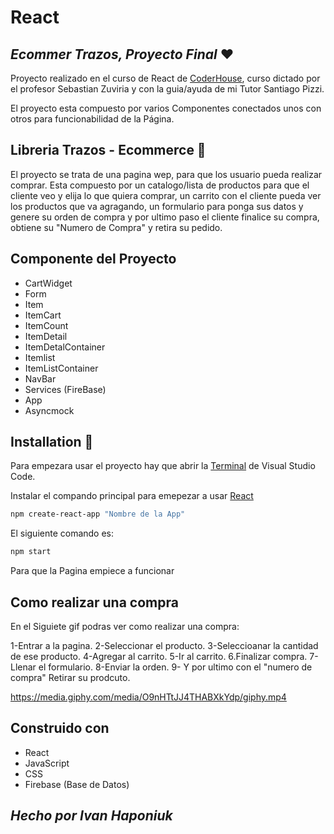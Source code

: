 # React
## _Ecommer Trazos, Proyecto Final_ ❤️

Proyecto realizado en el curso de React de [CoderHouse](https://www.coderhouse.com/?utm_term=coderhouse&utm_campaign=12058006243&utm_source=google_search_brand&utm_medium=cpc), curso dictado por el profesor Sebastian Zuviria y con la guia/ayuda de mi Tutor Santiago Pizzi.

El proyecto esta compuesto por varios Componentes conectados unos con otros para funcionabilidad de la Página.

## Libreria Trazos - Ecommerce 🚀

El proyecto se trata de una pagina wep, para que los usuario pueda realizar comprar. Esta compuesto por un catalogo/lista de productos para que el cliente veo y elija lo que quiera comprar, un carrito con el cliente pueda ver los productos que va agragando, un formulario para ponga sus datos y genere su orden de compra y por ultimo paso el cliente finalice su compra, obtiene su "Numero de Compra" y retira su pedido.

## Componente del Proyecto

- CartWidget    
- Form
- Item 
- ItemCart 
- ItemCount
- ItemDetail
- ItemDetalContainer
- Itemlist
- ItemListContainer
- NavBar
- Services (FireBase)
- App
- Asyncmock


## Installation 🔧

Para empezara usar el proyecto hay que abrir la [Terminal]() de Visual Studio Code.

Instalar el compando principal para emepezar a usar [React](https://es.reactjs.org/)

```sh
npm create-react-app "Nombre de la App"
```

El siguiente comando es:
```sh
npm start
```
Para que la Pagina empiece a funcionar

## Como realizar una compra

En el Siguiete gif podras ver como realizar una compra:

1-Entrar a la pagina.
2-Seleccionar el producto.
3-Seleccioanar la cantidad de ese producto.
4-Agregar al carrito.
5-Ir al carrito.
6.Finalizar compra.
7-Llenar el formulario.
8-Enviar la orden.
9- Y por ultimo con el "numero de compra" Retirar su prodcuto.

https://media.giphy.com/media/O9nHTtJJ4THABXkYdp/giphy.mp4

## Construido con

- React
- JavaScript
- CSS
- Firebase (Base de Datos)


## _Hecho por Ivan Haponiuk_